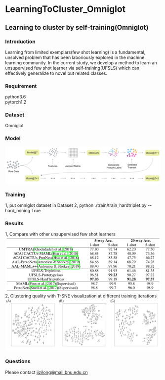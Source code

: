 # LearningToCluster_Omniglot
## Learning to cluster by self-training(Omniglot)
### Introduction
Learning from limited exemplars(few shot learning) is a fundamental, unsolved problem that has been laboriously explored in the machine learning community. In the current study, we develop a method to learn an unsupervised few shot learner via self-training(UFSLS) which can effectively generalize to novel but related classes. 
### Requirement
python3.6\
pytorch1.2
### Dataset
Omniglot
### Model
![image](https://github.com/ZilongJi/LearningToCluster_Omniglot/blob/master/doc/model.png)
### Training
1, put omniglot dataset in Dataset
2, python ./train/train_hardtriplet.py --hard_mining True

### Results
1, Compare with other unsupervised few shot learners
![image](https://github.com/ZilongJi/LearningToCluster_Omniglot/blob/master/doc/table.png)
2, Clustering quality with T-SNE visualization at different training iterations
![image](https://github.com/ZilongJi/LearningToCluster_Omniglot/blob/master/doc/cluster.png)
### Questions
Please contact jizilong@mail.bnu.edu.cn

